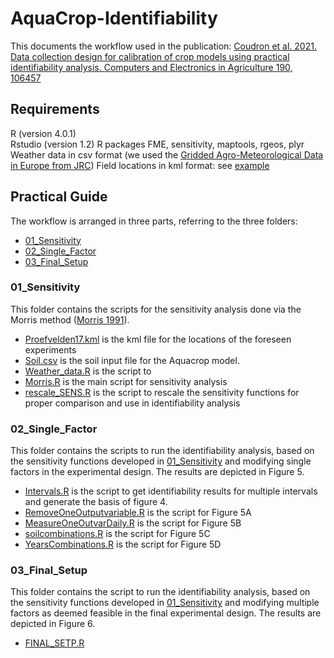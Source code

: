 # AquaCrop-Identifiability
This documents the workflow used in the publication: [Coudron et al. 2021. Data collection design for calibration of crop models using practical
identifiability analysis. Computers and Electronics in Agriculture 190, 106457](https://doi.org/10.1016/j.compag.2021.106457)


## Requirements
R (version 4.0.1)  
Rstudio (version 1.2)
R packages FME, sensitivity, maptools, rgeos, plyr
Weather data in csv format (we used the [Gridded Agro-Meteorological Data in Europe from JRC](https://agri4cast.jrc.ec.europa.eu/dataportal/))
Field locations in kml format: see [example](https://github.com/tdeswaef/AquaCrop-Identifiability/blob/main/01_Sensitivity/Proefvelden17.kml)

## Practical Guide
The workflow is arranged in three parts, referring to the three folders:
 - [01_Sensitivity](https://github.com/tdeswaef/AquaCrop-Identifiability/tree/main/01_Sensitivity)
 - [02_Single_Factor](https://github.com/tdeswaef/AquaCrop-Identifiability/tree/main/02_Single_Factor)
 - [03_Final_Setup](https://github.com/tdeswaef/AquaCrop-Identifiability/tree/main/03_Final_Setup)

### 01_Sensitivity
This folder contains the scripts for the sensitivity analysis done via the Morris method ([Morris 1991](https://www.tandfonline.com/doi/abs/10.1080/00401706.1991.10484804)). 
 - [Proefvelden17.kml](https://github.com/tdeswaef/AquaCrop-Identifiability/blob/main/01_Sensitivity/Proefvelden17.kml) is the kml file for the locations of the foreseen experiments
 - [Soil.csv](https://github.com/tdeswaef/AquaCrop-Identifiability/blob/main/01_Sensitivity/Soil.csv) is the soil input file for the Aquacrop model.
 - [Weather_data.R](https://github.com/tdeswaef/AquaCrop-Identifiability/blob/main/01_Sensitivity/Weather_data.R) is the script to 
 - [Morris.R](https://github.com/tdeswaef/AquaCrop-Identifiability/blob/main/01_Sensitivity/Morris.R) is the main script for sensitivity analysis
 - [rescale_SENS.R](https://github.com/tdeswaef/AquaCrop-Identifiability/blob/main/01_Sensitivity/rescale_SENS.R) is the script to rescale the sensitivity functions for proper comparison and use in identifiability analysis

### 02_Single_Factor
This folder contains the scripts to run the identifiability analysis, based on the sensitivity functions developed in [01_Sensitivity](https://github.com/tdeswaef/AquaCrop-Identifiability/tree/main/01_Sensitivity) and modifying single factors in the experimental design. The results are depicted in Figure 5.
 - [Intervals.R](https://github.com/tdeswaef/AquaCrop-Identifiability/blob/main/02_Single_Factor/Intervals.R) is the script to get identifiability results for multiple intervals and generate the basis of figure 4.
 - [RemoveOneOutputvariable.R](https://github.com/tdeswaef/AquaCrop-Identifiability/blob/main/02_Single_Factor/RemoveOneOutputvariable.R) is the script for Figure 5A
 - [MeasureOneOutvarDaily.R](https://github.com/tdeswaef/AquaCrop-Identifiability/blob/main/02_Single_Factor/MeasureOneOutvarDaily.R) is the script for Figure 5B
 - [soilcombinations.R](https://github.com/tdeswaef/AquaCrop-Identifiability/blob/main/02_Single_Factor/soilcombinations.R) is the script for Figure 5C
 - [YearsCombinations.R](https://github.com/tdeswaef/AquaCrop-Identifiability/blob/main/02_Single_Factor/YearsCombinations.R) is the script for Figure 5D

### 03_Final_Setup
This folder contains the script to run the identifiability analysis, based on the sensitivity functions developed in [01_Sensitivity](https://github.com/tdeswaef/AquaCrop-Identifiability/tree/main/01_Sensitivity) and modifying multiple factors as deemed feasible in the final experimental design. The results are depicted in Figure 6.
 - [FINAL_SETP.R](https://github.com/tdeswaef/AquaCrop-Identifiability/blob/main/03_Final_Setup/FINAL_SETP.R)
